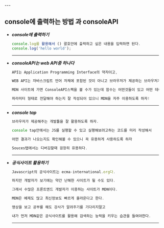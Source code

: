 <!DOCTYPE html>
<html lang="en">
<head>
  <meta charset="UTF-8">
  <meta name="viewport" content="width=device-width, initial-scale=1.0">
  <title>0918 TIL</title>
</head>
<body>
---

## console에 출력하는 방법 과 consoleAPI

- ***console에 출력하기***

    ```jsx
    console.log를 활용해서 () 괄호안에 출력하고 싶은 내용을 입력하면 된다.
    console.log('hello world');
    ```

    ---

- ***consoleAPI는 web API중 하나다***

    ```jsx
    API는 Application Programming Interface의 약자이고,

    WEB API는 자바스크립트 언어 자체에 포함된 것이 아니고 브라우저가 제공하는 브라우저가 이해할 수 있는 함수들이다.

    MDN 사이트에 가면 ConsoleAPI스펙을 볼 수가 있는데 함수는 어떤것들이 있고 어떤 데이터를

    파라미터 형태로 전달해야 하는지 잘 작성되어 있으니 MDN을 자주 이용하도록 하자!
    ```

    ---

- ***console tap***

    ```jsx
    브라우저가 제공해주는 개발툴을 잘 활용하도록 하자.

    console tap안에서는 JS를 실행할 수 있고 실행해보려고하는 코드를 미리 작성해서

    어떤 결과가 나오는지도 확인해볼 수 있으니 꼭 유용하게 사용하도록 하자

    Souces탭에서는 디버깅할때 굉장히 유용하다.
    ```

    ---

- ***공식사이트 활용하기***

    ```jsx
    Javascript의 공식사이트는 ecma-international.org다.

    하지만 개발자가 보기에는 약간 난해한 사이트가 될 수도 있다.

    그래서 수많은 프론트엔드 개발자가 이용하는 사이트가 MDN이다.

    MDN은 예제도 많고 최신정보도 빠르게 올라온다고 한다.

    영상을 보고 공부를 해도 강사가 알려주기를 기다리지말고

    내가 먼저 MDN같은 공식사이트를 활용해 검색하는 능력을 키우는 습관을 들여야한다.
    ```

    ---
</body>
</html>